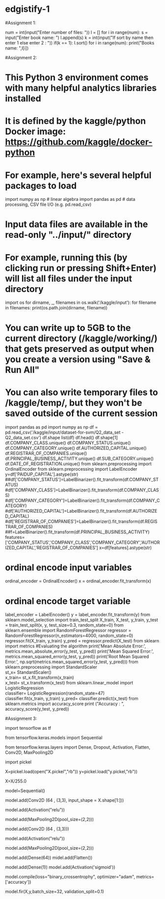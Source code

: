 # edgistify-1
 
#Assignment 1:

num = int(input("Enter number of files: "))
l = []
for i in range(num):
        s = input("Enter book name: ")
        l.append(s)
k = int(input("If sort by name then enter 1 else enter 2 : "))
if(k == 1):
       l.sort()
for i in range(num):
        print("Books name: ",l[i])

#Assignment 2:

# This Python 3 environment comes with many helpful analytics libraries installed
# It is defined by the kaggle/python Docker image: https://github.com/kaggle/docker-python
# For example, here's several helpful packages to load

import numpy as np # linear algebra
import pandas as pd # data processing, CSV file I/O (e.g. pd.read_csv)

# Input data files are available in the read-only "../input/" directory
# For example, running this (by clicking run or pressing Shift+Enter) will list all files under the input directory

import os
for dirname, _, filenames in os.walk('/kaggle/input'):
    for filename in filenames:
        print(os.path.join(dirname, filename))

# You can write up to 5GB to the current directory (/kaggle/working/) that gets preserved as output when you create a version using "Save & Run All" 
# You can also write temporary files to /kaggle/temp/, but they won't be saved outside of the current session
import pandas as pd
import numpy as np
df = pd.read_csv('/kaggle/input/dataset-for-svm/Q2_data_set - Q2_data_set.csv')
df.shape
list(df)
df.head()
df.shape[1]
df.COMPANY_CLASS.unique()
df.COMPANY_STATUS.unique()
df.COMPANY_CATEGORY.unique()
df.AUTHORIZED_CAPITAL.unique()
df.REGISTRAR_OF_COMPANIES.unique()
df.PRINCIPAL_BUSINESS_ACTIVITY.unique()
df.SUB_CATEGORY.unique()
df.DATE_OF_REGISTRATION.unique()
from sklearn.preprocessing import OrdinalEncoder
from sklearn.preprocessing import LabelEncoder
y=df['PAIDUP_CAPITAL'].astype(str)
##df['COMPANY_STATUS']=LabelBinarizer().fit_transform(df.COMPANY_STATUS)
#df['COMPANY_CLASS']=LabelBinarizer().fit_transform(df.COMPANY_CLASS)
#df['COMPANY_CATEGORY']=LabelBinarizer().fit_transform(df.COMPANY_CATEGORY)
#df['AUTHORIZED_CAPITAL']=LabelBinarizer().fit_transform(df.AUTHORIZED_CAPITAL)
#df['REGISTRAR_OF_COMPANIES']=LabelBinarizer().fit_transform(df.REGISTRAR_OF_COMPANIES)
##f=LabelBinarizer().fit_transform(df.PRINCIPAL_BUSINESS_ACTIVITY)
features=['COMPANY_STATUS','COMPANY_CLASS','COMPANY_CATEGORY','AUTHORIZED_CAPITAL','REGISTRAR_OF_COMPANIES']
x=df[features].astype(str)
# ordinal encode input variables
ordinal_encoder = OrdinalEncoder()
x = ordinal_encoder.fit_transform(x)
# ordinal encode target variable
label_encoder = LabelEncoder()
y = label_encoder.fit_transform(y)
from sklearn.model_selection import train_test_split
X_train, X_test, y_train, y_test = train_test_split(x, y, test_size=0.3, random_state=0)
from sklearn.ensemble import RandomForestRegressor
regressor = RandomForestRegressor(n_estimators=4000, random_state=0)
regressor.fit(X_train, y_train)
y_pred = regressor.predict(X_test)
from sklearn import metrics
#Evaluating the algorithm
print('Mean Absolute Error:', metrics.mean_absolute_error(y_test, y_pred))
print('Mean Squared Error:', metrics.mean_squared_error(y_test, y_pred))
print('Root Mean Squared Error:', np.sqrt(metrics.mean_squared_error(y_test, y_pred)))
from sklearn.preprocessing import StandardScaler    
st_x= StandardScaler()    
x_train= st_x.fit_transform(x_train)    
x_test= st_x.transform(x_test)
from sklearn.linear_model import LogisticRegression  
classifier= LogisticRegression(random_state=47)  
classifier.fit(x_train, y_train)
y_pred= classifier.predict(x_test) 
from sklearn.metrics import accuracy_score 
print ("Accuracy : ", accuracy_score(y_test, y_pred)) 


#Assignment 3:

import tensorflow as tf

from tensorflow.keras.models import Sequential

from tensorflow.keras.layers import Dense, Dropout, Activation, Flatten, Conv2D, MaxPooling2D

import pickel

X=pickel.load(open("X.pickel","rb"))
y=pickel.load("y.pickel,"rb"))

X=X/255.0

model=Sequential()

model.add(Conv2D (64 , (3,3), input_shape = X.shape[1:]))

model.add(Activation("relu"))

model.add(MaxPooling2D(pool_size=(2,2)))

model.add(Conv2D (64 , (3,3)))

model.add(Activation("relu"))

model.add(MaxPooling2D(pool_size=(2,2)))

model.add(Dense(64))
midel.add(Flatten())

model.add(Dense(1))
model.add(Activation('sigmoid'))

model.compile(loss="binary_crossentrophy", optimizer="adam", metrics=['accuracy'])

model.fir(X,y,batch_size=32, validation_split=0.1)
